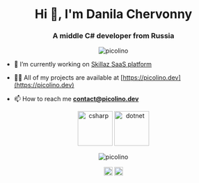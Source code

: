 <h1 align="center">Hi 👋, I'm Danila Chervonny</h1>
<h3 align="center">A middle C# developer from Russia</h3>

<p align="center"> <img src="https://komarev.com/ghpvc/?username=picolino" alt="picolino" /> </p>

- 🔭 I’m currently working on [Skillaz SaaS platform](https://skillaz.ru/)

- 👨‍💻 All of my projects are available at [https://picolino.dev](https://picolino.dev)

- 📫 How to reach me **contact@picolino.dev**
<p align="center">
  <img src="https://konpa.github.io/devicon/devicon.git/icons/csharp/csharp-original.svg" alt="csharp" width="80" height="80"/> 
  <img src="https://konpa.github.io/devicon/devicon.git/icons/dot-net/dot-net-original-wordmark.svg" alt="dotnet" width="80" height="80"/> 
</p>
<p align="center"> 
  <img src="https://github-readme-stats.vercel.app/api?username=picolino&show_icons=true" alt="picolino" /> 
</p>

<p align="center">
  <a href="https://twitter.com/picolinodev" target="blank"><img align="center" src="https://cdn.jsdelivr.net/npm/simple-icons@3.0.1/icons/twitter.svg" alt="picolinodev" height="20" width="20" /></a>
  <a href="https://stackoverflow.com/users/9262535" target="blank"><img align="center" src="https://cdn.jsdelivr.net/npm/simple-icons@3.0.1/icons/stackoverflow.svg" alt="picolino" height="20" width="20" /></a>
</p>
